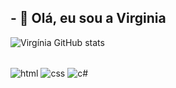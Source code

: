 ## - 👋 Olá, eu sou a Virginia


![Virgínia GitHub stats](https://github-readme-stats.vercel.app/api?username=VirginiaSlv&show_icons=true&theme=radical)

<div style="display:inline_block"><br>
  <img align="center" alt="html" src="https://img.shields.io/badge/HTML-239120?style=for-the-badge&logo=html5&logoColor=white"/>
  <img align="center" alt="css" src="https://img.shields.io/badge/CSS-239120?&style=for-the-badge&logo=css3&logoColor=white"/> 
  <img align="center" alt="c#" src="https://img.shields.io/badge/C%23-239120?style=for-the-badge&logo=c-sharp&logoColor=white"/>
</div><br/>
